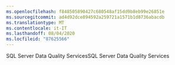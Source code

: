 ```yaml
---
ms.openlocfilehash: f848505890427c680548af15dd9b8eb99e26851e
ms.sourcegitcommit: ad4d92dce894592a259721a1571b1d8736abacdb
ms.translationtype: MT
ms.contentlocale: it-IT
ms.lasthandoff: 08/04/2020
ms.locfileid: "87625566"
---
```

<span data-ttu-id="2872e-101">SQL Server Data Quality Services</span><span class="sxs-lookup"><span data-stu-id="2872e-101">SQL Server Data Quality Services</span></span>
